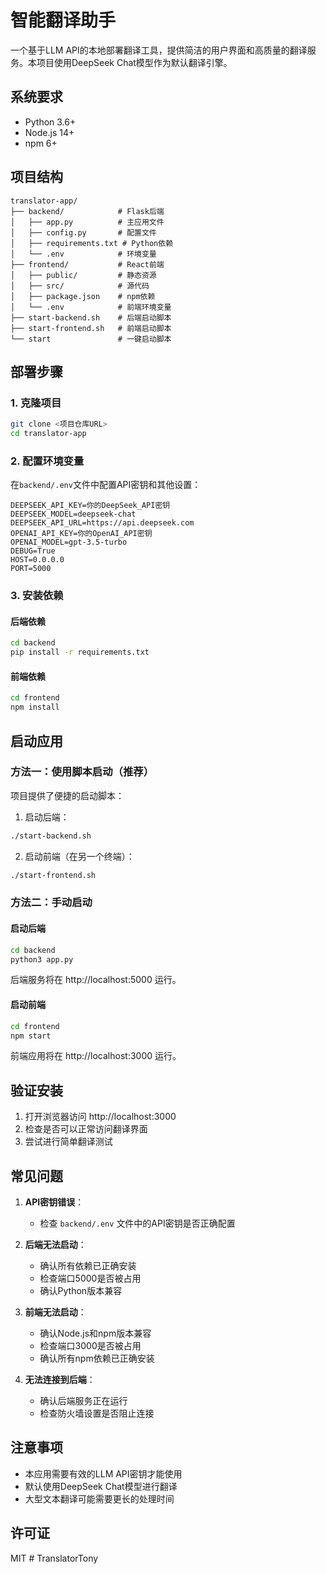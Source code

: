 # 智能翻译助手

一个基于LLM API的本地部署翻译工具，提供简洁的用户界面和高质量的翻译服务。本项目使用DeepSeek Chat模型作为默认翻译引擎。

## 系统要求

- Python 3.6+
- Node.js 14+
- npm 6+

## 项目结构

```
translator-app/
├── backend/            # Flask后端
│   ├── app.py          # 主应用文件
│   ├── config.py       # 配置文件
│   ├── requirements.txt # Python依赖
│   └── .env            # 环境变量
├── frontend/           # React前端
│   ├── public/         # 静态资源
│   ├── src/            # 源代码
│   ├── package.json    # npm依赖
│   └── .env            # 前端环境变量
├── start-backend.sh    # 后端启动脚本
├── start-frontend.sh   # 前端启动脚本
└── start               # 一键启动脚本
```

## 部署步骤

### 1. 克隆项目

```bash
git clone <项目仓库URL>
cd translator-app
```

### 2. 配置环境变量

在`backend/.env`文件中配置API密钥和其他设置：

```
DEEPSEEK_API_KEY=你的DeepSeek_API密钥
DEEPSEEK_MODEL=deepseek-chat
DEEPSEEK_API_URL=https://api.deepseek.com
OPENAI_API_KEY=你的OpenAI_API密钥
OPENAI_MODEL=gpt-3.5-turbo
DEBUG=True
HOST=0.0.0.0
PORT=5000
```

### 3. 安装依赖

#### 后端依赖

```bash
cd backend
pip install -r requirements.txt
```

#### 前端依赖

```bash
cd frontend
npm install
```

## 启动应用

### 方法一：使用脚本启动（推荐）

项目提供了便捷的启动脚本：

1. 启动后端：

```bash
./start-backend.sh
```

2. 启动前端（在另一个终端）：

```bash
./start-frontend.sh
```

### 方法二：手动启动

#### 启动后端

```bash
cd backend
python3 app.py
```

后端服务将在 http://localhost:5000 运行。

#### 启动前端

```bash
cd frontend
npm start
```

前端应用将在 http://localhost:3000 运行。

## 验证安装

1. 打开浏览器访问 http://localhost:3000
2. 检查是否可以正常访问翻译界面
3. 尝试进行简单翻译测试

## 常见问题

1. **API密钥错误**：
   - 检查 `backend/.env` 文件中的API密钥是否正确配置

2. **后端无法启动**：
   - 确认所有依赖已正确安装
   - 检查端口5000是否被占用
   - 确认Python版本兼容

3. **前端无法启动**：
   - 确认Node.js和npm版本兼容
   - 检查端口3000是否被占用
   - 确认所有npm依赖已正确安装

4. **无法连接到后端**：
   - 确认后端服务正在运行
   - 检查防火墙设置是否阻止连接

## 注意事项

- 本应用需要有效的LLM API密钥才能使用
- 默认使用DeepSeek Chat模型进行翻译
- 大型文本翻译可能需要更长的处理时间

## 许可证

MIT # TranslatorTony
